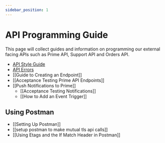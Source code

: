 ```yaml
---
sidebar_position: 1
---
```


# API Programming Guide

This page will collect guides and information on programming our external facing APIs such as Prime API, Support API and Orders API.

- [API Style Guide](api-style-guide)
- [API Errors](api-errors)
- [[Guide to Creating an Endpoint]]
- [[Acceptance Testing Prime API Endpoints]]
- [[Push Notifications to Prime]]
  - [[Acceptance Testing Notifications]]
  - [[How to Add an Event Trigger]]

## Using Postman

- [[Setting Up Postman]]
- [[setup postman to make mutual tls api calls]]
- [[Using Etags and the If Match Header in Postman]]
